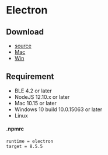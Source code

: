 # Electron

## Download

- [source](https://focus-resource.oss-accelerate-overseas.aliyuncs.com/universal/crimson-sdk-prebuild/1.0.4/node/cmsn-electron-demo.zip)
- [Mac](https://focus-resource.oss-accelerate-overseas.aliyuncs.com/universal/crimson-sdk-prebuild/1.0.4/node/cmsn-electron-1.0.0.dmg)
- [Win](https://focus-resource.oss-accelerate-overseas.aliyuncs.com/universal/crimson-sdk-prebuild/1.0.4/node/cmsn-electron-setup-1.0.0-x64.exe)

## Requirement

- BLE 4.2 or later
- NodeJS 12.10.x or later
- Mac 10.15 or later
- Windows 10 build 10.0.15063 or later
- Linux

#### .npmrc

```text
runtime = electron
target = 8.5.5
```
